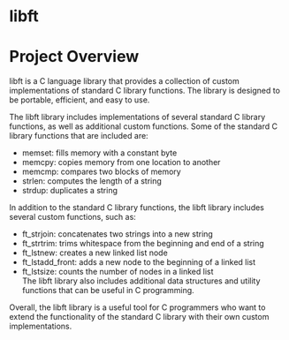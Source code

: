 # libft
# Project Overview
libft is a C language library that provides a collection of custom implementations of standard C library functions. The library is designed to be portable, efficient, and easy to use. <br>

The libft library includes implementations of several standard C library functions, as well as additional custom functions. Some of the standard C library functions that are included are: <br>

* memset: fills memory with a constant byte <br>
* memcpy: copies memory from one location to another <br>
* memcmp: compares two blocks of memory <br>
* strlen: computes the length of a string <br>
* strdup: duplicates a string <br>

In addition to the standard C library functions, the libft library includes several custom functions, such as: <br>

* ft_strjoin: concatenates two strings into a new string <br>
* ft_strtrim: trims whitespace from the beginning and end of a string <br>
* ft_lstnew: creates a new linked list node <br>
* ft_lstadd_front: adds a new node to the beginning of a linked list <br>
* ft_lstsize: counts the number of nodes in a linked list <br>
The libft library also includes additional data structures and utility functions that can be useful in C programming. <br>

Overall, the libft library is a useful tool for C programmers who want to extend the functionality of the standard C library with their own custom implementations. <br>
